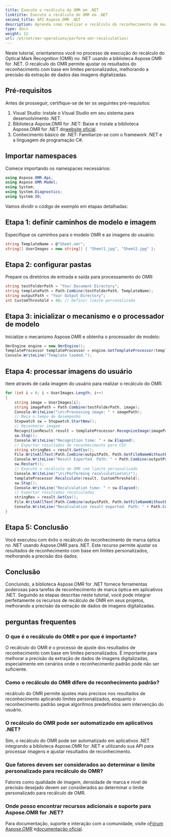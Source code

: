 ```yaml
---
title: Execute o recálculo do OMR em .NET
linktitle: Execute o recálculo do OMR em .NET
second_title: API Aspose.OMR .NET
description: Aprenda como realizar o recálculo do reconhecimento de marca óptica em .NET usando Aspose.OMR para .NET. Melhore a precisão dos dados das imagens digitalizadas!
type: docs
weight: 12
url: /pt/net/omr-operations/perform-omr-recalculation/
---
```

Neste tutorial, orientaremos você no processo de execução do recálculo do Optical Mark Recognition (OMR) no .NET usando a biblioteca Aspose.OMR for .NET. O recálculo do OMR permite ajustar os resultados do reconhecimento com base em limites personalizados, melhorando a precisão da extração de dados das imagens digitalizadas.
## Pré-requisitos
Antes de prosseguir, certifique-se de ter os seguintes pré-requisitos:
1. Visual Studio: instale o Visual Studio em seu sistema para desenvolvimento .NET.
2.  Biblioteca Aspose.OMR for .NET: Baixe e instale a biblioteca Aspose.OMR for .NET do[website oficial](https://releases.aspose.com/omr/net/).
3. Conhecimento básico de .NET: Familiarize-se com o framework .NET e a linguagem de programação C#.
## Importar namespaces
Comece importando os namespaces necessários:
```csharp
using Aspose.OMR.Api;
using Aspose.OMR.Model;
using System;
using System.Diagnostics;
using System.IO;
```
Vamos dividir o código de exemplo em etapas detalhadas:
## Etapa 1: definir caminhos de modelo e imagem
Especifique os caminhos para o modelo OMR e as imagens do usuário:
```csharp
string TemplateName = @"Sheet.omr";
string[] UserImages = new string[] { "Sheet1.jpg", "Sheet2.jpg" };
```
## Etapa 2: configurar pastas
Prepare os diretórios de entrada e saída para processamento do OMR:
```csharp
string testFolderPath = "Your Document Directory";
string templatePath = Path.Combine(testFolderPath, TemplateName);
string outputPath = "Your Output Directory";
int CustomThreshold = 40; // Definir limite personalizado
```
## Etapa 3: inicializar o mecanismo e o processador de modelo
Inicialize o mecanismo Aspose.OMR e obtenha o processador de modelo:
```csharp
OmrEngine engine = new OmrEngine();
TemplateProcessor templateProcessor = engine.GetTemplateProcessor(templatePath);
Console.WriteLine("Template loaded.");
```
## Etapa 4: processar imagens do usuário
Itere através de cada imagem do usuário para realizar o recálculo do OMR:
```csharp
for (int i = 0; i < UserImages.Length; i++)
{
    string image = UserImages[i];
    string imagePath = Path.Combine(testFolderPath, image);
    Console.WriteLine("\n\rProcessing image: " + imagePath);
    // Meça o tempo de desempenho
    Stopwatch sw = Stopwatch.StartNew();
    // Reconhecer imagem
    RecognitionResult result = templateProcessor.RecognizeImage(imagePath);
    sw.Stop();
    Console.WriteLine("Recognition time: " + sw.Elapsed);
    // Exportar resultados de reconhecimento para CSV
    string stringRes = result.GetCsv();
    File.WriteAllText(Path.Combine(outputPath, Path.GetFileNameWithoutExtension(image) + ".csv"), stringRes);
    Console.WriteLine("Result Exported. Path: " + Path.Combine(outputPath, Path.GetFileNameWithoutExtension(image) + ".csv"));
    sw.Restart();
    // Execute o recálculo do OMR com limite personalizado
    Console.WriteLine("\n\rPerforming recalculation\n\r");
    templateProcessor.Recalculate(result, CustomThreshold);
    sw.Stop();
    Console.WriteLine("Recalculation time: " + sw.Elapsed);
    // Exportar resultados recalculados
    stringRes = result.GetCsv();
    File.WriteAllText(Path.Combine(outputPath, Path.GetFileNameWithoutExtension(image) + "_Recalculated.csv"), stringRes);
    Console.WriteLine("Recalculation result exported. Path: " + Path.Combine(outputPath, Path.GetFileNameWithoutExtension(image) + "_Recalculated.csv"));
}
```
## Etapa 5: Conclusão
Você executou com êxito o recálculo do reconhecimento de marca óptica no .NET usando Aspose.OMR para .NET. Este recurso permite ajustar os resultados de reconhecimento com base em limites personalizados, melhorando a precisão dos dados.
## Conclusão
Concluindo, a biblioteca Aspose.OMR for .NET fornece ferramentas poderosas para tarefas de reconhecimento de marca óptica em aplicativos .NET. Seguindo as etapas descritas neste tutorial, você pode integrar perfeitamente os recursos de recálculo de OMR em seus projetos, melhorando a precisão da extração de dados de imagens digitalizadas.
## perguntas frequentes
### O que é o recálculo do OMR e por que é importante?
O recálculo do OMR é o processo de ajuste dos resultados de reconhecimento com base em limites personalizados. É importante para melhorar a precisão da extração de dados de imagens digitalizadas, especialmente em cenários onde o reconhecimento padrão pode não ser suficiente.
### Como o recálculo do OMR difere do reconhecimento padrão?
recálculo do OMR permite ajustes mais precisos nos resultados de reconhecimento aplicando limites personalizados, enquanto o reconhecimento padrão segue algoritmos predefinidos sem intervenção do usuário.
### O recálculo do OMR pode ser automatizado em aplicativos .NET?
Sim, o recálculo do OMR pode ser automatizado em aplicativos .NET integrando a biblioteca Aspose.OMR for .NET e utilizando sua API para processar imagens e ajustar resultados de reconhecimento.
### Que fatores devem ser considerados ao determinar o limite personalizado para recálculo do OMR?
Fatores como qualidade de imagem, densidade de marca e nível de precisão desejado devem ser considerados ao determinar o limite personalizado para recálculo de OMR.
### Onde posso encontrar recursos adicionais e suporte para Aspose.OMR for .NET?
 Para documentação, suporte e interação com a comunidade, visite o[Fórum Aspose.OMR](https://forum.aspose.com/c/omr/38) e[documentação oficial](https://reference.aspose.com/omr/net/).